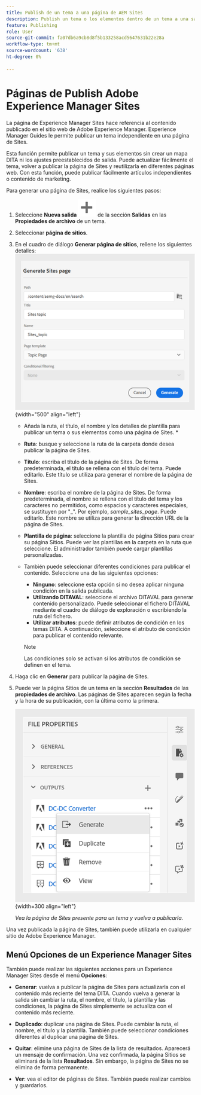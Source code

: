 ```yaml
---
title: Publish de un tema a una página de AEM Sites
description: Publish un tema o los elementos dentro de un tema a una salida de Adobe Experience Manager Sites.  Obtenga información sobre cómo ver la página de Experience Manager Sites presente para un tema y volver a publicarla.
feature: Publishing
role: User
source-git-commit: fa07db6a9cb8d8f5b133258acd5647631b22e28a
workflow-type: tm+mt
source-wordcount: '638'
ht-degree: 0%

---
```


# Páginas de Publish Adobe Experience Manager Sites


La página de Experience Manager Sites hace referencia al contenido publicado en el sitio web de Adobe Experience Manager. Experience Manager Guides le permite publicar un tema independiente en una página de Sites.

Esta función permite publicar un tema y sus elementos sin crear un mapa DITA ni los ajustes preestablecidos de salida. Puede actualizar fácilmente el tema, volver a publicar la página de Sites y reutilizarla en diferentes páginas web. Con esta función, puede publicar fácilmente artículos independientes o contenido de marketing.





Para generar una página de Sites, realice los siguientes pasos:




1. Seleccione **Nueva salida** ![nuevo icono de salida](./images/Add_icon.svg) de la sección **Salidas** en las **Propiedades de archivo** de un tema.
1. Seleccionar **página de sitios**.


1. En el cuadro de diálogo **Generar página de sitios**, rellene los siguientes detalles:
   ![Agregue la ruta y los detalles de la plantilla en la página Generar sitios](images/aem-sites-page-generate.png){width="500" align="left"}

   * Añada la ruta, el título, el nombre y los detalles de plantilla para publicar un tema o sus elementos como una página de Sites. *

   * **Ruta**: busque y seleccione la ruta de la carpeta donde desea publicar la página de Sites.
   * **Título**: escriba el título de la página de Sites. De forma predeterminada, el título se rellena con el título del tema. Puede editarlo. Este título se utiliza para generar el nombre de la página de Sites.
   * **Nombre**: escriba el nombre de la página de Sites. De forma predeterminada, el nombre se rellena con el título del tema y los caracteres no permitidos, como espacios y caracteres especiales, se sustituyen por &quot;_&quot;. Por ejemplo, *sample_sites_page*. Puede editarlo. Este nombre se utiliza para generar la dirección URL de la página de Sites.
   * **Plantilla de página**: seleccione la plantilla de página Sitios para crear su página Sitios. Puede ver las plantillas en la carpeta en la ruta que seleccione. El administrador también puede cargar plantillas personalizadas.


   * También puede seleccionar diferentes condiciones para publicar el contenido.  Seleccione una de las siguientes opciones:


      * **Ninguno**: seleccione esta opción si no desea aplicar ninguna condición en la salida publicada.
      * **Utilizando DITAVAL**: seleccione el archivo DITAVAL para generar contenido personalizado. Puede seleccionar el fichero DITAVAL mediante el cuadro de diálogo de exploración o escribiendo la ruta del fichero.
      * **Utilizar atributos**: puede definir atributos de condición en los temas DITA. A continuación, seleccione el atributo de condición para publicar el contenido relevante.

     >[!NOTE]
     > 
     >Las condiciones solo se activan si los atributos de condición se definen en el tema.



1. Haga clic en **Generar** para publicar la página de Sites.
1. Puede ver la página Sitios de un tema en la sección **Resultados** de las **propiedades de archivo**. Las páginas de Sites aparecen según la fecha y la hora de su publicación, con la última como la primera.

   ![Ver la página de Sites de un tema](images/aem-sites-outputs.png){width=300 align=&quot;left&quot;}

   *Vea la página de Sites presente para un tema y vuelva a publicarla.*




Una vez publicada la página de Sites, también puede utilizarla en cualquier sitio de Adobe Experience Manager.


## Menú Opciones de un Experience Manager Sites

También puede realizar las siguientes acciones para un Experience Manager Sites desde el menú **Opciones**:

* **Generar**: vuelva a publicar la página de Sites para actualizarla con el contenido más reciente del tema DITA. Cuando vuelva a generar la salida sin cambiar la ruta, el nombre, el título, la plantilla y las condiciones, la página de Sites simplemente se actualiza con el contenido más reciente.

* **Duplicado**: duplicar una página de Sites. Puede cambiar la ruta, el nombre, el título y la plantilla. También puede seleccionar condiciones diferentes al duplicar una página de Sites.

* **Quitar**: elimine una página de Sites de la lista de resultados. Aparecerá un mensaje de confirmación. Una vez confirmada, la página Sitios se eliminará de la lista **Resultados**. Sin embargo, la página de Sites no se elimina de forma permanente.

* **Ver**: vea el editor de páginas de Sites. También puede realizar cambios y guardarlos.
